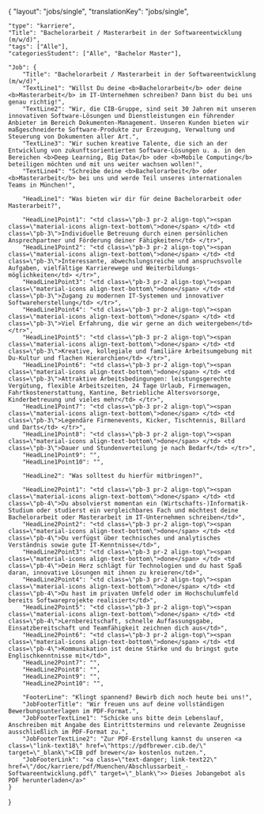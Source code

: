 {
    "layout": "jobs/single",
	"translationKey": "jobs/single",

    "type": "karriere",
    "Title": "Bachelorarbeit / Masterarbeit in der Softwareentwicklung (m/w/d)",
    "tags": ["Alle"],
    "categoriesStudent": ["Alle", "Bachelor Master"],

    "Job": {
        "Title": "Bachelorarbeit / Masterarbeit in der Softwareentwicklung (m/w/d)",
        "TextLine1": "Willst Du deine <b>Bachelorarbeit</b> oder deine <b>Masterarbeit</b> im IT-Unternehmen schreiben? Dann bist du bei uns genau richtig!",
        "TextLine2": "Wir, die CIB-Gruppe, sind seit 30 Jahren mit unseren innovativen Software-Lösungen und Dienstleistungen ein führender Anbieter im Bereich Dokumenten-Management. Unseren Kunden bieten wir maßgeschneiderte Software-Produkte zur Erzeugung, Verwaltung und Steuerung von Dokumenten aller Art.",
        "TextLine3": "Wir suchen kreative Talente, die sich an der Entwicklung von zukunftsorientierten Software-Lösungen u. a. in den Bereichen <b>Deep Learning, Big Data</b> oder <b>Mobile Computing</b> beteiligen möchten und mit uns weiter wachsen wollen!",
        "TextLine4": "Schreibe deine <b>Bachelorarbeit</b> oder <b>Masterarbeit</b> bei uns und werde Teil unseres internationalen Teams in München!",

        "HeadLine1": "Was bieten wir dir für deine Bachelorarbeit oder Masterarbeit?",

        "HeadLine1Point1": "<td class=\"pb-3 pr-2 align-top\"><span class=\"material-icons align-text-bottom\">done</span> </td> <td class=\"pb-3\">Individuelle Betreuung durch einen persönlichen Ansprechpartner und Förderung deiner Fähigkeiten</td> </tr>",
        "HeadLine1Point2": "<td class=\"pb-3 pr-2 align-top\"><span class=\"material-icons align-text-bottom\">done</span> </td> <td class=\"pb-3\">Interessante, abwechslungsreiche und anspruchsvolle Aufgaben, vielfältige Karrierewege und Weiterbildungs-möglichkeiten</td> </tr>",
        "HeadLine1Point3": "<td class=\"pb-3 pr-2 align-top\"><span class=\"material-icons align-text-bottom\">done</span> </td> <td class=\"pb-3\">Zugang zu modernen IT-Systemen und innovativer Softwareherstellung</td> </tr>",
        "HeadLine1Point4": "<td class=\"pb-3 pr-2 align-top\"><span class=\"material-icons align-text-bottom\">done</span> </td> <td class=\"pb-3\">Viel Erfahrung, die wir gerne an dich weitergeben</td> </tr>",
        "HeadLine1Point5": "<td class=\"pb-3 pr-2 align-top\"><span class=\"material-icons align-text-bottom\">done</span> </td> <td class=\"pb-3\">Kreative, kollegiale und familiäre Arbeitsumgebung mit Du-Kultur und flachen Hierarchien</td> </tr>",
        "HeadLine1Point6": "<td class=\"pb-3 pr-2 align-top\"><span class=\"material-icons align-text-bottom\">done</span> </td> <td class=\"pb-3\">Attraktive Arbeitsbedingungen: leistungsgerechte Vergütung, flexible Arbeitszeiten, 24 Tage Urlaub, Firmenwagen, Fahrtkostenerstattung, Kantine, Betriebliche Altersvorsorge, Kinderbetreuung und vieles mehr</td> </tr>",
        "HeadLine1Point7": "<td class=\"pb-3 pr-2 align-top\"><span class=\"material-icons align-text-bottom\">done</span> </td> <td class=\"pb-3\">Legendäre Firmenevents, Kicker, Tischtennis, Billard und Darts</td> </tr>",
        "HeadLine1Point8": "<td class=\"pb-3 pr-2 align-top\"><span class=\"material-icons align-text-bottom\">done</span> </td> <td class=\"pb-3\">Dauer und Stundenverteilung je nach Bedarf</td> </tr>",
        "HeadLine1Point9": "",
        "HeadLine1Point10": "",

        "HeadLine2": "Was solltest du hierfür mitbringen?",

        "HeadLine2Point1": "<td class=\"pb-3 pr-2 align-top\"><span class=\"material-icons align-text-bottom\">done</span> </td> <td class=\"pb-4\">Du absolvierst momentan ein (Wirtschafts-)Informatik-Studium oder studierst ein vergleichbares Fach und möchtest deine Bachelorarbeit oder Masterarbeit im IT-Unternehmen schreiben</td>",
        "HeadLine2Point2": "<td class=\"pb-3 pr-2 align-top\"><span class=\"material-icons align-text-bottom\">done</span> </td> <td class=\"pb-4\">Du verfügst über technisches und analytisches Verständnis sowie gute IT-Kenntnisse</td>",
        "HeadLine2Point3": "<td class=\"pb-3 pr-2 align-top\"><span class=\"material-icons align-text-bottom\">done</span> </td> <td class=\"pb-4\">Dein Herz schlägt für Technologien und du hast Spaß daran, innovative Lösungen mit ihnen zu kreieren</td>",
        "HeadLine2Point4": "<td class=\"pb-3 pr-2 align-top\"><span class=\"material-icons align-text-bottom\">done</span> </td> <td class=\"pb-4\">Du hast im privaten Umfeld oder im Hochschulumfeld bereits Softwareprojekte realisiert</td>",
        "HeadLine2Point5": "<td class=\"pb-3 pr-2 align-top\"><span class=\"material-icons align-text-bottom\">done</span> </td> <td class=\"pb-4\">Lernbereitschaft, schnelle Auffassungsgabe, Einsatzbereitschaft und Teamfähigkeit zeichnen dich aus</td>",
        "HeadLine2Point6": "<td class=\"pb-3 pr-2 align-top\"><span class=\"material-icons align-text-bottom\">done</span> </td> <td class=\"pb-4\">Kommunikation ist deine Stärke und du bringst gute Englischkenntnisse mit</td>",
        "HeadLine2Point7": "",
        "HeadLine2Point8": "",
        "HeadLine2Point9": "",
        "HeadLine2Point10": "",

        "FooterLine": "Klingt spannend? Bewirb dich noch heute bei uns!",
        "JobFooterTitle": "Wir freuen uns auf deine vollständigen Bewerbungsunterlagen im PDF-Format.",
        "JobFooterTextLine1": "Schicke uns bitte dein Lebenslauf, Anschreiben mit Angabe des Eintrittstermins und relevante Zeugnisse ausschließlich im PDF-Format zu.",
        "JobFooterTextLine2": "Zur PDF-Erstellung kannst du unseren <a class=\"link-text18\" href=\"https://pdfbrewer.cib.de/\" target=\"_blank\">CIB pdf brewer</a> kostenlos nutzen.",
        "JobFooterLink": "<a class=\"text-danger; link-text22\" href=\"/doc/karriere/pdf/Muenchen/Abschlussarbeit_-Softwareentwicklung.pdf\" target=\"_blank\">> Dieses Jobangebot als PDF herunterladen</a>"
    }

}

